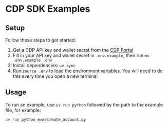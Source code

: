 # CDP SDK Examples

## Setup

Follow these steps to get started:

1. Get a CDP API key and wallet secret from the [CDP Portal](https://portal.cdp.coinbase.com/access/api)
1. Fill in your API key and wallet secret in `.env.example`, then run `mv .env.example .env`
1. Install dependencies: `uv sync`
1. Run `source .env` to load the environment variables. You will need to do this every time you open a new terminal

## Usage

To run an example, use `uv run python` followed by the path to the example file, for example:

```bash
uv run python evm/create_account.py
```
